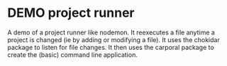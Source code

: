 # DEMO project runner

A demo of a project runner like nodemon. It reexecutes a file anytime
a project is changed (ie by adding or modifying a file). It uses the chokidar package to listen for file changes. It then uses the carporal package to create
the (basic) command line application. 